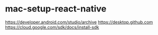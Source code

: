 # mac-setup-react-native

https://developer.android.com/studio/archive
https://desktop.github.com
https://cloud.google.com/sdk/docs/install-sdk

